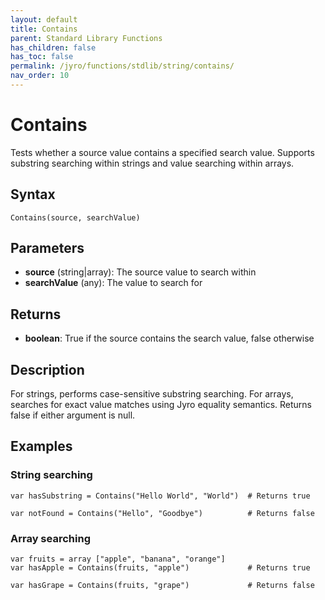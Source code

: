 ```yaml
---
layout: default
title: Contains
parent: Standard Library Functions
has_children: false
has_toc: false
permalink: /jyro/functions/stdlib/string/contains/
nav_order: 10
---
```


# Contains

Tests whether a source value contains a specified search value. Supports substring searching within strings and value searching within arrays.

## Syntax

```jyro
Contains(source, searchValue)
```

## Parameters

- **source** (string|array): The source value to search within
- **searchValue** (any): The value to search for

## Returns

- **boolean**: True if the source contains the search value, false otherwise

## Description

For strings, performs case-sensitive substring searching. For arrays, searches for exact value matches using Jyro equality semantics. Returns false if either argument is null.

## Examples

### String searching

```jyro
var hasSubstring = Contains("Hello World", "World")  # Returns true
```

```jyro
var notFound = Contains("Hello", "Goodbye")          # Returns false
```

### Array searching

```jyro
var fruits = array ["apple", "banana", "orange"]
var hasApple = Contains(fruits, "apple")             # Returns true
```

```jyro
var hasGrape = Contains(fruits, "grape")             # Returns false
```